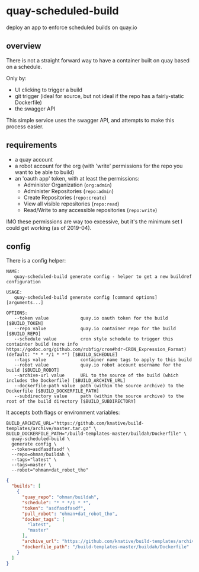 # quay-scheduled-build

deploy an app to enforce scheduled builds on quay.io

## overview

There is not a straight forward way to have a container built on quay based on a schedule.

Only by:
- UI clicking to trigger a build
- git trigger (ideal for source, but not ideal if the repo has a fairly-static Dockerfile)
- the swagger API

This simple service uses the swagger API, and attempts to make this process easier.

## requirements

- a quay account
- a robot account for the org (with 'write' permissions for the repo you want to be able to build)
- an 'oauth app' token, with at least the permissions:
  - Administer Organization (`org:admin`)
  - Administer Repositories (`repo:admin`)
  - Create Repositories (`repo:create`)
  - View all visible repositories (`repo:read`)
  - Read/Write to any accessible repositories (`repo:write`)

IMO these permissions are way too excessive, but it's the minimum set I could get working (as of 2019-04).

## config

There is a config helper:
```shell
NAME:
   quay-scheduled-build generate config - helper to get a new buildref configuration

USAGE:
   quay-scheduled-build generate config [command options] [arguments...]

OPTIONS:
   --token value            quay.io oauth token for the build [$BUILD_TOKEN]
   --repo value             quay.io container repo for the build [$BUILD_REPO]
   --schedule value         cron style schedule to trigger this containter build (more info https://godoc.org/github.com/robfig/cron#hdr-CRON_Expression_Format) (default: "* * */1 * *") [$BUILD_SCHEDULE]
   --tags value             container name tags to apply to this build
   --robot value            quay.io robot account username for the build [$BUILD_ROBOT]
   --archive-url value      URL to the source of the build (which includes the Dockerfile) [$BUILD_ARCHIVE_URL]
   --dockerfile-path value  path (within the source archive) to the Dockerfile [$BUILD_DOCKERFILE_PATH]
   --subdirectory value     path (within the source archive) to the root of the build directory [$BUILD_SUBDIRECTORY]
```

It accepts both flags or environment variables:
```shell
BUILD_ARCHIVE_URL="https://github.com/knative/build-templates/archive/master.tar.gz" \
BUILD_DOCKERFILE_PATH="/build-templates-master/buildah/Dockerfile" \
  quay-scheduled-build \
  generate config \
  --token=asdfasdfasdf \
  --repo=ohman/buildah \
  --tags="latest" \
  --tags=master \
  --robot="ohman+dat_robot_tho"
```

```json
{
  "builds": [
    {
      "quay_repo": "ohman/buildah",
      "schedule": "* * */1 * *",
      "token": "asdfasdfasdf",
      "pull_robot": "ohman+dat_robot_tho",
      "docker_tags": [
        "latest",
        "master"
      ],
      "archive_url": "https://github.com/knative/build-templates/archive/master.tar.gz",
      "dockerfile_path": "/build-templates-master/buildah/Dockerfile"
    }
  ]
}
```

